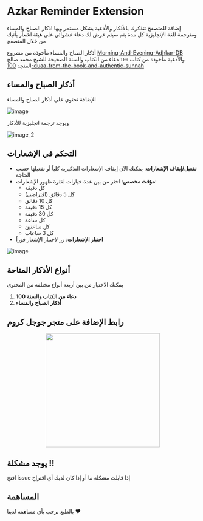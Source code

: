 # Azkar Reminder Extension

إضافة للمتصفح تتذكرك بالأذكار والأدعية بشكل مستمر وبها اذكار الصباح والمساء ومترجمة للغة الإنجليزية
كل مدة يتم سيتم عرض لك دعاء عشوائي على هيئة اشعار يأتيك من خلال المتصفح

أذكار الصباح والمساء مأخوذة من مشروع [Morning-And-Evening-Adhkar-DB](https://github.com/Seen-Arabic/Morning-And-Evening-Adhkar-DB)  
والأدعية مأخوذة من كتاب `100` دعاء من الكتاب والسنة الصحيحة للشيخ محمد صالح المنجد [100-duaa-from-the-book-and-authentic-sunnah](https://github.com/AhmedElTabarani/100-duaa-from-the-book-and-authentic-sunnah)

## أذكار الصباح والمساء

الإضافة تحتوي على أذكار الصباح والمساء

![image](https://github.com/AhmedElTabarani/azkar-reminder-extension/assets/69223584/2ea93207-31e4-4469-a544-4ef5324ae491)

ويوجد ترجمة انجليزية للأذكار

![image_2](https://github.com/AhmedElTabarani/azkar-reminder-extension/assets/69223584/fb543899-f64f-4c5b-bff9-0e4e6dc4a5db)

## التحكم في الإشعارات

- **تفعيل/إيقاف الإشعارات**: يمكنك الآن إيقاف الإشعارات التذكيرية كلياً أو تفعيلها حسب الحاجة
- **مؤقت مخصص**: اختر من بين عدة خيارات لفترة ظهور الإشعارات:
  - كل دقيقة
  - كل 5 دقائق (افتراضي)
  - كل 10 دقائق
  - كل 15 دقيقة
  - كل 30 دقيقة
  - كل ساعة
  - كل ساعتين
  - كل 3 ساعات
- **اختبار الإشعارات**: زر لاختبار الإشعار فوراً

![image](https://github.com/user-attachments/assets/36a37c76-e5f1-4cb1-aba9-8fca8a55c623)


## أنواع الأذكار المتاحة

يمكنك الاختيار من بين أربعة أنواع مختلفة من المحتوى

1. **100 دعاء من الكتاب والسنة**
2. **أذكار الصباح والمساء**

## رابط الإضافة على متجر جوجل كروم

<div align="center">

<a href="https://chromewebstore.google.com/detail/%D9%85%D8%B0%D9%83%D8%B1-%D8%A7%D9%84%D8%A3%D8%B0%D9%83%D8%A7%D8%B1/fcagcaikgffokonhlfbaainnaknhjkpp" target="_blank">

   <img src="https://github.com/AhmedElTabarani/azkar-reminder-extension/assets/69223584/dcdbbb2c-ac0d-4c74-a4b5-db6e68a28fe4" width="300px">

</a>

</div>

## يوجد مشكلة !!

افتح issue إذا قابلت مشكلة ما أو إذا كان لديك أي اقتراح

## المساهمة

بالطبع نرحب بأي مساهمة لدينا ❤

